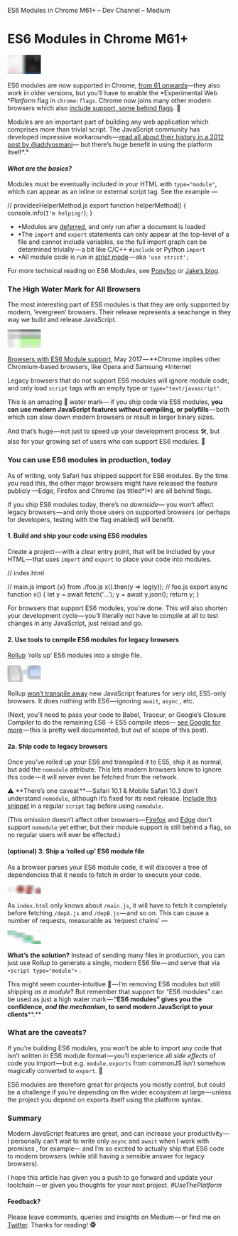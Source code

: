 ES6 Modules in Chrome M61+ – Dev Channel – Medium

# ES6 Modules in Chrome M61+

![](../_resources/1f182a531ae4f9e4858b41570fb53cac.png)

ES6 modules are now supported in Chrome, [from 61 onwards](https://www.chromestatus.com/features/5365692190687232)—they also work in older versions, but you’ll have to enable the *Experimental Web **Platform* flag in `chrome:flags`. Chrome now joins many other modern browsers which also [include support, some behind flags](http://caniuse.com/#feat=es6-module). 🚩

Modules are an important part of building any web application which comprises more than trivial script. The JavaScript community has developed impressive workarounds —[ read all about their history in a 2012 post by @addyosmani](https://addyosmani.com/writing-modular-js/)— but there’s huge benefit in using the platform itself*.*

#### *What are the basics?*

Modules must be eventually included in your HTML with `type="module"`, which can appear as an inline or external script tag. See the example —

<script type="module" src="module.js"></script>
<script type="module">
// or an inline script
import {helperMethod} from './providesHelperMethod.js';
helperMethod();
</script>
// providesHelperMethod.js
export function helperMethod() {
console.info(`I'm helping!`);
}

- •Modules are [deferred](https://developer.mozilla.org/en/docs/Web/HTML/Element/script#attr-defer), and only run after a document is loaded
- •The `import` and `export` statements can only appear at the top-level of a file and cannot include variables, so the full import graph can be determined trivially — a bit like C/C++ `#include` or Python `import`
- •All module code is run in [strict mode](https://developer.mozilla.org/en-US/docs/Web/JavaScript/Reference/Strict_mode) — aka `'use strict';`

For more technical reading on ES6 Modules, see [Ponyfoo](https://ponyfoo.com/articles/es6-modules-in-depth) or [Jake’s blog](https://jakearchibald.com/2017/es-modules-in-browsers/).

### The High Water Mark for All Browsers

The most interesting part of ES6 modules is that they are only supported by modern, ‘evergreen’ browsers. Their release represents a seachange in they way we build and release JavaScript.

![](../_resources/81b01966b74a9a00e4b1684a30e5942f.png)

[Browsers with ES6 Module support](http://codepen.io/samthor/pen/MmvdOM), May 2017 — **Chrome implies other Chromium-based browsers, like Opera and Samsung *Internet

Legacy browsers that do not support ES6 modules will ignore module code, and only load `script` tags with an empty type or `type="text/javascript"`.

This is an amazing 🌊 water mark— if you ship code via ES6 modules, **you can use modern JavaScript features *without* compiling, or polyfills** — both which can slow down modern browsers or result in larger binary sizes.

And that’s huge — not just to speed up your development process 🛠️, but also for your growing set of users who can support ES6 modules. 🎉

### You can use ES6 modules in production, today

As of writing, only Safari has shipped support for ES6 modules. By the time you read this, the other major browsers might have released the feature publicly —Edge, Firefox and Chrome (as titled*!*) are all behind flags.

If you ship ES6 modules today, there’s *no downside*— you won’t affect legacy browsers — and only those users on supported browsers (or perhaps for developers, testing with the flag enabled) will benefit.

#### 1. Build and ship your code using ES6 modules

Create a project — with a clear entry point, that will be included by your HTML — that uses `import` and `export` to place your code into modules.

// index.html
<script type="module" src="main.js"></script>
// main.js
import {x} from ./foo.js
x().then(y => log(y));
// foo.js
export async function x() {
let y = await fetch('...');
y = await y.json();
return y;
}

For browsers that support ES6 modules, you’re done. This will also shorten your development cycle — you’ll literally not have to compile at all to test changes in any JavaScript, just reload and go.

#### 2. Use tools to compile ES6 modules for legacy browsers

[Rollup](https://github.com/rollup/rollup) ‘rolls up’ ES6 modules into a single file.

![](../_resources/ab61ad8b0aeace93b462a805b990d1ba.png)

Rollup [won’t transpile away](https://github.com/rollup/rollup/wiki/pkg.module#wait-it-just-means-import-and-export--not-other-future-javascript-features) new JavaScript features for very old, ES5-only browsers. It does nothing with ES6 — ignoring `await`, `async` , etc.

(Next, you’ll need to pass your code to Babel, Traceur, or Google’s Closure Compiler to do the remaining ES6 → ES5 compile steps— [see Google for more](https://www.google.com/search?q=compile+es6+to+es5) — this is pretty well documented, but out of scope of this post).

#### 2a. Ship code to legacy browsers

Once you’ve rolled up your ES6 and transpiled it to ES5, ship it as normal, but add the `nomodule` attribute. This lets modern browsers know to ignore this code — it will never even be fetched from the network.

<script nomodule src="compiled.js"></script>

⚠️ **There’s one caveat **— Safari 10.1 & Mobile Safari 10.3 don’t understand `nomodule`, although it’s fixed for its next release. [Include this snippet](https://gist.github.com/samthor/64b114e4a4f539915a95b91ffd340acc) in a regular `script` tag before using `nomodule`.

(This omission doesn’t affect other browsers — [Firefox](https://bugzilla.mozilla.org/show_bug.cgi?id=1330900) and [Edge](https://developer.microsoft.com/en-us/microsoft-edge/platform/issues/10525830/) don’t support `nomodule` yet either, but their module support is still behind a flag, so no regular users will ever be effected.)

#### (optional) 3. Ship a ‘rolled up’ ES6 module file

As a browser parses your ES6 module code, it will discover a tree of dependencies that it needs to fetch in order to execute your code.

![](../_resources/2e68329eca265f2df1501c746badd7ad.png)

As `index.html` only knows about `/main.js`, it will have to fetch it completely before fetching `/depA.js` and `/depB.js` — and so on. This can cause a number of requests, measurable as ‘request chains’ —

![](../_resources/39ec19015c657eb30cd0a4dc333233e4.png)

**What’s the solution?** Instead of sending many files in production, you can just use Rollup to generate a single, modern ES6 file — and serve that via `<script type="module">` .

This might seem counter-intuitive 🤔 — I’m removing ES6 modules but still shipping *as a module*? But remember that support for “ES6 modules” can be used as just a high water mark — **“ES6 modules” gives you the confidence, *and the mechanism*, to send modern JavaScript to your clients****.**

### What are the caveats?

If you’re building ES6 modules, you won’t be able to import any code that isn’t written in ES6 module format — you’ll experience all *side effects* of code you import — but e.g. `module.exports` from commonJS isn’t somehow magically converted to `export`. 🎩

ES6 modules are therefore great for projects you mostly control, but could be a challenge if you’re depending on the wider ecosystem at large — unless the project you depend on exports itself using the platform syntax.

### Summary

Modern JavaScript features are great, and can increase your productivity — I personally can’t wait to write only `async` and `await` when I work with promises , for example— and I’m so excited to actually ship that ES6 code to modern browsers (while still having a sensible answer for legacy browsers).

I hope this article has given you a push to go forward and update your toolchain — or given you thoughts for your next project. *#UseThePlatform*

#### Feedback?

Please leave comments, queries and insights on Medium — or find me on [Twitter](https://twitter.com/samthor). Thanks for reading! 🕵️